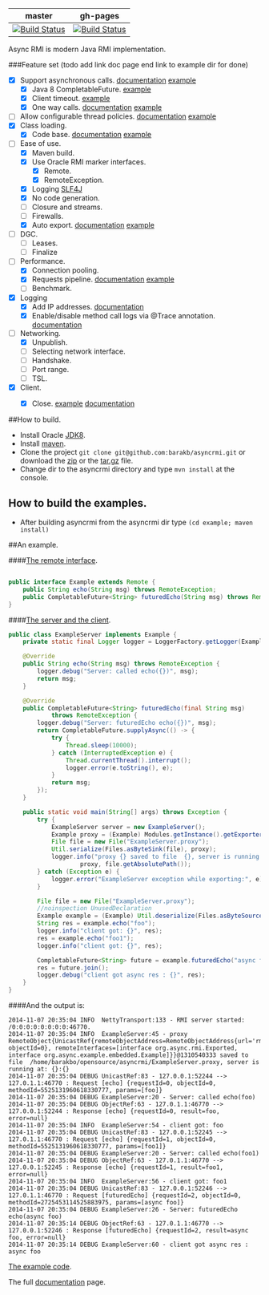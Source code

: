 master | gh-pages
-------|---------
[![Build Status](https://travis-ci.org/barakb/asyncrmi.svg?branch=master)](https://travis-ci.org/barakb/asyncrmi) | [![Build Status](https://travis-ci.org/barakb/asyncrmi.svg?branch=gh-pages)](https://travis-ci.org/barakb/asyncrmi)

Async RMI is modern Java RMI implementation.


###Feature set (todo add link doc page end link to example dir for done)
- [x] Support asynchronous calls. [documentation](http://barakb.github.io/asyncrmi/asynchronous-calls.html) [example](https://github.com/barakb/asyncrmi/tree/master/example/src/main/java/org/async/example/futures)
  - [x] Java 8 CompletableFuture. [example](https://github.com/barakb/asyncrmi/tree/master/example/src/main/java/org/async/example/futures)
  - [x] Client timeout. [example](https://github.com/barakb/asyncrmi/tree/master/example/src/main/java/org/async/example/timeout)
  - [x] One way calls. [documentation](http://barakb.github.io/asyncrmi/oneway-calls.html) [example](https://github.com/barakb/asyncrmi/tree/master/example/src/main/java/org/async/example/oneway)
- [ ] Allow configurable thread policies. [documentation](http://barakb.github.io/asyncrmi/threads.html) [example](https://github.com/barakb/asyncrmi/tree/master/example/src/main/java/org/async/example/threads)
- [x] Class loading.
  - [x] Code base. [documentation](http://barakb.github.io/asyncrmi/dynamic-class-loading.html) [example](https://github.com/barakb/asyncrmi/tree/master/example/src/main/java/org/async/example/dcl)
- [ ] Ease of use.
  - [x] Maven build.
  - [x] Use Oracle RMI marker interfaces.
    - [x] Remote.
    - [x] RemoteException.
  - [x] Logging [SLF4J](http://www.slf4j.org/)
  - [x] No code generation.
  - [ ] Closure and streams.
  - [ ] Firewalls.
  - [x] Auto export. [documentation](http://barakb.github.io/asyncrmi/automatic-exporting.html) [example](https://github.com/barakb/asyncrmi/tree/master/example/src/main/java/org/async/example/dcl)
- [ ] DGC.
  - [ ] Leases.
  - [ ] Finalize
- [ ] Performance.
  - [x] Connection pooling.
  - [x] Requests pipeline. [documentation](http://barakb.github.io/asyncrmi/request-pipeline.html) [example](https://github.com/barakb/asyncrmi/tree/master/example/src/main/java/org/async/example/pipeline)
  - [ ] Benchmark.
- [x] Logging
  - [x] Add IP addresses. [documentation](http://barakb.github.io/asyncrmi/logging.html)
  - [x] Enable/disable method call logs via @Trace annotation. [documentation](http://barakb.github.io/asyncrmi/logging.html)
- [ ] Networking.
    - [x] Unpublish.
    - [ ] Selecting network interface.
    - [ ] Handshake.
    - [ ] Port range.
    - [ ] TSL.
- [x] Client.
   - [x] Close. [example](https://github.com/barakb/asyncrmi/blob/master/src/test/java/org/async/rmi/CloseTest.java) [documentation](http://barakb.github.io/asyncrmi/closing-client.html)


##How to build.
- Install Oracle [JDK8](http://www.oracle.com/technetwork/java/javase/downloads/jdk8-downloads-2133151.html).
- Install [maven](http://maven.apache.org/).
- Clone the project `git clone git@github.com:barakb/asyncrmi.git` or download the [zip](https://github.com/barakb/asyncrmi/archive/master.zip) or the [tar.gz](https://github.com/barakb/asyncrmi/archive/master.tar.gz) file. 
- Change dir to the asyncrmi directory and type `mvn install` at the console.

## How to build the examples.
- After building asyncrmi from the asyncrmi dir type `(cd example; maven install)`

##An example.

####[The remote interface](https://github.com/barakb/asyncrmi/blob/master/example/src/main/java/org/async/example/embedded/Example.java).
```java

public interface Example extends Remote {
    public String echo(String msg) throws RemoteException;
    public CompletableFuture<String> futuredEcho(String msg) throws RemoteException;
}
```

####[The server and the client](https://github.com/barakb/asyncrmi/blob/master/example/src/main/java/org/async/example/embedded/ExampleServer.java).
```java
public class ExampleServer implements Example {
    private static final Logger logger = LoggerFactory.getLogger(ExampleServer.class);

    @Override
    public String echo(String msg) throws RemoteException {
        logger.debug("Server: called echo({})", msg);
        return msg;
    }

    @Override
    public CompletableFuture<String> futuredEcho(final String msg)
            throws RemoteException {
        logger.debug("Server: futuredEcho echo({})", msg);
        return CompletableFuture.supplyAsync(() -> {
            try {
                Thread.sleep(10000);
            } catch (InterruptedException e) {
                Thread.currentThread().interrupt();
                logger.error(e.toString(), e);
            }
            return msg;
        });
    }

    public static void main(String[] args) throws Exception {
        try {
            ExampleServer server = new ExampleServer();
            Example proxy = (Example) Modules.getInstance().getExporter().export(server);
            File file = new File("ExampleServer.proxy");
            Util.serialize(Files.asByteSink(file), proxy);
            logger.info("proxy {} saved to file  {}, server is running at: {}:{}",
                    proxy, file.getAbsolutePath());
        } catch (Exception e) {
            logger.error("ExampleServer exception while exporting:", e);
        }

        File file = new File("ExampleServer.proxy");
        //noinspection UnusedDeclaration
        Example example = (Example) Util.deserialize(Files.asByteSource(file));
        String res = example.echo("foo");
        logger.info("client got: {}", res);
        res = example.echo("foo1");
        logger.info("client got: {}", res);

        CompletableFuture<String> future = example.futuredEcho("async foo");
        res = future.join();
        logger.debug("client got async res : {}", res);
    }
}
```

####And the output is:
```
2014-11-07 20:35:04 INFO  NettyTransport:133 - RMI server started: /0:0:0:0:0:0:0:0:46770.
2014-11-07 20:35:04 INFO  ExampleServer:45 - proxy RemoteObject{UnicastRef{remoteObjectAddress=RemoteObjectAddress{url='rmi://127.0.1.1:46770', objectId=0}, remoteInterfaces=[interface org.async.rmi.Exported, interface org.async.example.embedded.Example]}}@1310540333 saved to file  /home/barakbo/opensource/asyncrmi/ExampleServer.proxy, server is running at: {}:{}
2014-11-07 20:35:04 DEBUG UnicastRef:83 - 127.0.0.1:52244 --> 127.0.1.1:46770 : Request [echo] {requestId=0, objectId=0, methodId=5525131960618330777, params=[foo]}
2014-11-07 20:35:04 DEBUG ExampleServer:20 - Server: called echo(foo)
2014-11-07 20:35:04 DEBUG ObjectRef:63 - 127.0.1.1:46770 --> 127.0.0.1:52244 : Response [echo] {requestId=0, result=foo, error=null}
2014-11-07 20:35:04 INFO  ExampleServer:54 - client got: foo
2014-11-07 20:35:04 DEBUG UnicastRef:83 - 127.0.0.1:52245 --> 127.0.1.1:46770 : Request [echo] {requestId=1, objectId=0, methodId=5525131960618330777, params=[foo1]}
2014-11-07 20:35:04 DEBUG ExampleServer:20 - Server: called echo(foo1)
2014-11-07 20:35:04 DEBUG ObjectRef:63 - 127.0.1.1:46770 --> 127.0.0.1:52245 : Response [echo] {requestId=1, result=foo1, error=null}
2014-11-07 20:35:04 INFO  ExampleServer:56 - client got: foo1
2014-11-07 20:35:04 DEBUG UnicastRef:83 - 127.0.0.1:52246 --> 127.0.1.1:46770 : Request [futuredEcho] {requestId=2, objectId=0, methodId=2725453114525883975, params=[async foo]}
2014-11-07 20:35:04 DEBUG ExampleServer:26 - Server: futuredEcho echo(async foo)
2014-11-07 20:35:14 DEBUG ObjectRef:63 - 127.0.1.1:46770 --> 127.0.0.1:52246 : Response [futuredEcho] {requestId=2, result=async foo, error=null}
2014-11-07 20:35:14 DEBUG ExampleServer:60 - client got async res : async foo
```
[The example code](https://github.com/barakb/asyncrmi/tree/master/example/src/main/java/org/async/example/embedded).


The full [documentation](http://barakb.github.io/asyncrmi) page.